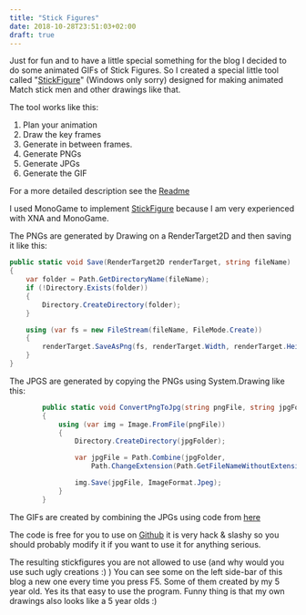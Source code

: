 ```yaml
---
title: "Stick Figures"
date: 2018-10-28T23:51:03+02:00
draft: true
---
```

Just for fun and to have a little special something for the blog I decided to do some animated GIFs of Stick Figures. So I created a special little tool called "[StickFigure](...)" (Windows only sorry) designed for making animated Match stick men and other drawings like that.

The tool works like this:

1. Plan your animation
2. Draw the key frames
3. Generate in between frames.
4. Generate PNGs
5. Generate JPGs
6. Generate the GIF

For a more detailed description see the [Readme](...)

I used MonoGame to implement [StickFigure](...) because I am very experienced with XNA and MonoGame. 

The PNGs are generated by Drawing on a RenderTarget2D and then saving it like this:

```csharp
public static void Save(RenderTarget2D renderTarget, string fileName)
{
    var folder = Path.GetDirectoryName(fileName);
    if (!Directory.Exists(folder))
    {
        Directory.CreateDirectory(folder);
    }

    using (var fs = new FileStream(fileName, FileMode.Create))
    {
        renderTarget.SaveAsPng(fs, renderTarget.Width, renderTarget.Height);
    }
}
```

The JPGS are generated by copying the PNGs using System.Drawing like this:

```csharp
        public static void ConvertPngToJpg(string pngFile, string jpgFolder)
        {
            using (var img = Image.FromFile(pngFile))
            {
                Directory.CreateDirectory(jpgFolder);

                var jpgFile = Path.Combine(jpgFolder,
                    Path.ChangeExtension(Path.GetFileNameWithoutExtension(pngFile), "jpg"));

                img.Save(jpgFile, ImageFormat.Jpeg);
            }
        }
```

The GIFs are created by combining the JPGs using code from [here](https://social.msdn.microsoft.com/Forums/vstudio/en-US/0c4252c8-8274-449c-ad9b-e4f07a8f8cdd/how-could-i-create-an-animated-gif-file-from-several-other-jpg-files-in-c-express?forum=csharpgeneral)

The code is free for you to use on [Github](...) it is very hack & slashy so you should probably modify it if you want to use it for anything serious. 

The resulting stickfigures you are not allowed to use (and why would you use such ugly creations :) ) You can see some on the left side-bar of this blog a new one every time you press F5. Some of them created by my 5 year old. Yes its that easy to use the program. Funny thing is that my own drawings also looks like a 5 year olds :)



